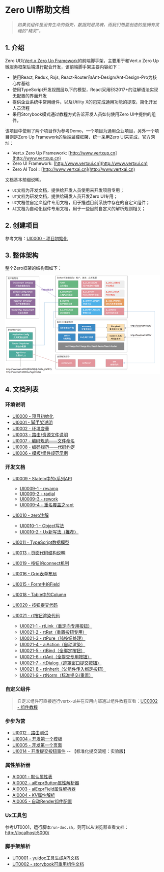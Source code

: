 # Zero UI帮助文档

> _如果说组件是没有生命的驱壳，数据则是灵魂，而我们想要创造的是拥有灵魂的“精灵”。_

## 1. 介绍

Zero UI为[Vert.x Zero Up Framework](http://www.vertxup.cn)的前端脚手架，主要用于和Vert.x Zero Up微服务框架后端进行配合开发，该前端脚手架主要内容如下：

* 使用React, Redux, Rxjs, React-Router和Ant-Design/Ant-Design-Pro为核心库基础
* 使用TypeScript开发视图层以下的模型，React采用ES2017+的注解语法实现无配置的界面开发
* 提供企业系统中常用组件，以及Utility X的包完成通用功能的提取，简化开发人员流程
* 采用Storybook模式通过教程方式告诉开发人员如何使用Zero UI中提供的组件。

该项目中使用了两个项目作为参考Demo，一个项目为通用企业项目，另外一个项目则是Zero Up Framework的后端监控框架，统一采用Zero UI来完成，官方网址：

* Vert.x Zero Up Framework: [http://www.vertxup.cn](http://www.vertxup.cn)
* Zero UI Framework: [http://www.vertxui.cn](http://www.vertxui.cn)
* Zero AI Tool：[http://www.vertxai.cn](http://www.vertxai.cn)

文档基本前缀说明。

* `UI`文档为开发文档，提供给开发人员使用来开发项目专用；
* `UT`文档为研发文档，提供给研发人员开发Zero UI专用；
* `UC`文档位自定义组件专用文档，用于描述目前系统中存在的自定义组件；
* `AI`文档为自动化组件专用文档，用于一些目前自定义的解析规则相关；

## 2. 创建项目

参考文档：[UI0000 - 项目初始化](/document/ui0000-xiang-mu-chu-shi-hua.md)

## 3. 整体架构

整个Zero框架的结构图如下：

![](/document/image/arch.png)

## 4. 文档列表

### 环境说明

* [UI0000 - 项目初始化](/document/ui0000-xiang-mu-chu-shi-hua.md)
* [UI0001 - 脚手架说明](/document/ui0001-jiao-shou-jia-shuo-ming.md)
* [UI0002 - 环境变量](/document/ui0002-huan-jing-bian-liang.md)
* [UI0003 - 路由/资源文件说明](/document/ui0003-ji-ben-kai-fa-gui-fan.md)
* [UI0007 - 编码规范——文件命名](/document/ui0007-jiao-shou-jia-tui-jian-bian-ma-gui-fan.md)
* [UI0008 - 编码规范——代码约定](/document/ui0008-bian-ma-gui-fan-2014-2014-dai-ma-yue-ding.md)
* [UI0006 - 模板/组件规范示例](/document/ui0006-mo-677f-zu-jian-kai-fa-gui-fan.md)

### 开发文档

* [UI0009 - StateIn中的r系列API](/document/2-kai-fa-wen-dang/ui0009-stateinzhong-de-r-xi-lie-api.md)
  * [UI0009-1 - revamp](/document/2-kai-fa-wen-dang/ui0009-stateinzhong-de-r-xi-lie-api/ui0009-1-revamp.md)
  * [UI0009-2 - radial](/document/2-kai-fa-wen-dang/ui0009-stateinzhong-de-r-xi-lie-api/ui0009-2-radial.md)
  * [UI0009-3 - rework](/document/2-kai-fa-wen-dang/ui0009-stateinzhong-de-r-xi-lie-api/ui0009-3-rework.md)
  * [UI0009-4 - 重名覆盖之rapt](/document/2-kai-fa-wen-dang/ui0009-stateinzhong-de-r-xi-lie-api/ui0009-4-zhong-ming-fu-gai-zhi-rapt.md)
* [UI0010 - zero注解](/document/2-kai-fa-wen-dang/ui0010-zerozhu-jie.md)
  * [UI0010-1 - Object写法](/document/2-kai-fa-wen-dang/ui0010-zerozhu-jie/ui0010-1-objectxie-fa.md)
  * [UI0010-2 - Ux新写法（推荐）](/document/2-kai-fa-wen-dang/ui0010-zerozhu-jie/ui0010-2-uxxin-xie-fa.md)
* [UI0011 - TypeScript数据模型](/document/2-kai-fa-wen-dang/ui0011-typescriptshu-ju-mo-xing.md)
* [UI0013 - 页面代码结构说明](/document/2-kai-fa-wen-dang/ui0013-ye-mian-dai-ma-jie-gou-shuo-ming.md)
* [UI0019 - 按钮的connect机制](/document/2-kai-fa-wen-dang/ui0019-an-niu-de-connect-ji-zhi.md)
* [UI0016 - Grid表单布局](/document/2-kai-fa-wen-dang/ui0016-formde-fu-za-bu-ju-ff08-grid.md)
* [UI0015 - Form中的Field](/document/2-kai-fa-wen-dang/ui0015-formzhong-de-zi-duan-yan-zheng.md)
* [UI0018 - Table中的Column](/document/2-kai-fa-wen-dang/ui0018-deng-5f55-zhu-xiao-tiao-zhuan.md)
* [UI0020 - 按钮提交代码](/document/2-kai-fa-wen-dang/ui0020-an-niu-ti-jiao-dai-ma.md)
* [UI0021 - rt按钮渲染代码](/document/2-kai-fa-wen-dang/ui0021-rtan-niu-xuan-ran-dai-ma.md)

  * [UI0021-1 - rtLink（重定向专用按钮）](/document/2-kai-fa-wen-dang/ui0021-rtan-niu-xuan-ran-dai-ma/ui0021-1-rtlink.md)
  * [UI0021-2 - rtRet（重置按钮专用）](/document/2-kai-fa-wen-dang/ui0021-rtan-niu-xuan-ran-dai-ma/ui0021-2-rtretff08-zhong-zhi-an-niu-zhuan-yong-ff09.md)
  * [UI0021-3 - rtPure（纯按钮处理）](/document/2-kai-fa-wen-dang/ui0021-rtan-niu-xuan-ran-dai-ma/ui0021-3-rtpureff08-chun-an-niu-chu-li-ff09.md)
  * [UI0021-4 - aiAction（自动渲染）](/document/2-kai-fa-wen-dang/ui0021-rtan-niu-xuan-ran-dai-ma/ui0021-4-aiactionff08-zi-dong-xuan-ran-ff09.md)
  * [UI0021-5 - rtBind（全绑定按钮）](/document/2-kai-fa-wen-dang/ui0021-rtan-niu-xuan-ran-dai-ma/ui0021-5-rxbindff08-quan-bang-ding-an-niu-ff09.md)
  * [UI0021-6 - rtAnt（全提交专用按钮）](/document/2-kai-fa-wen-dang/ui0021-rtan-niu-xuan-ran-dai-ma/ui0021-6-rtantff08-quan-ti-jiao-zhuan-yong-an-niu-ff09.md)
  * [UI0021-7 - rtDialog（遮罩窗口提交按钮）](/document/2-kai-fa-wen-dang/ui0021-rtan-niu-xuan-ran-dai-ma/ui0021-7-rtdialogff08-zhe-zhao-chuang-kou-ti-jiao-an-niu-ff09.md)
  * [UI0021-8 - rtInherit（父组件传入绑定按钮）](/document/2-kai-fa-wen-dang/ui0021-rtan-niu-xuan-ran-dai-ma/ui0021-8-rtinheritff08-fu-zu-jian-chuan-ru-bang-ding-an-niu-ff09.md)
  * [UI0021-9 - rtNorm（标准提交/重置）](/document/2-kai-fa-wen-dang/ui0021-rtan-niu-xuan-ran-dai-ma/ui0021-9-rtnormff08-biao-zhun-ti-4ea4-zhong-zhi-ff09.md)

### 自定义组件

> 自定义组件可直接运行vertx-ui并在应用内部通过组件教程查看：[UC0002 - 组件教程](/document/2-kai-fa-wen-dang/uc0002-headertopbar.md)

### 步步为营

* [UI0012 - 路由测试](/document/ui0012-lu-you-ce-shi.md)
* [UI0004 - 开发第一个模板](/document/ui0004-kai-fa-di-yi-ge-mo-ban.md)
* [UI0005 - 开发第一个页面](/document/ui0005-kai-fa-di-yi-ge-ye-mian.md)
* [UI0014 - 开发提交按钮事件](/document/ui0014-kai-fa-ti-jiao-an-niu-shi-jian.md)  -- 【标准化提交流程：实验版】

### 属性解析器

* [AI0001 - 默认属性表](/document/ai0001-aiexprshu-xing-jie-xi-qi.md)
* [AI0002 - aiExprButton属性解析器](/document/ai0002-aiexprbuttonshu-xing-jie-xi-qi.md)
* [AI0003 - aiExprField属性解析器](/document/ai0003-aiexprfieldshu-xing-jie-xi-qi.md)
* [AI0004 - $KV$属性解析](/document/ai0004-kvshu-xing-jie-xi.md)
* [AI0005 - 自动Render组件配置](/document/ai0005-zi-dong-render-zu-jian-pei-zhi.md)

### Ux工具包

参考UT0001，运行脚本`run-doc.sh`，则可以从浏览器查看文档：[http://localhost:5000/](http://localhost:5000/)

### 脚手架解析

* [UT0001 - yuidoc工具生成API文档](/document/3-jiao-shou-jia-jie-xi/ut0001-yuidocgong-ju-sheng-cheng-api-wen-dang.md)
* [UT0002 - storybook可重用组件文档](/document/3-jiao-shou-jia-jie-xi/ut0002-storybookke-zhong-yong-zu-jian-wen-dang.md)



